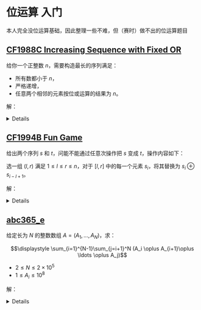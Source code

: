 # 位运算 入门

本人完全没位运算基础，因此整理一些不难，但（赛时）做不出的位运算题目

## [CF1988C Increasing Sequence with Fixed OR](https://codeforces.com/contest/1988/problem/C)

给你一个正整数 $n$，需要构造最长的序列满足：

- 所有数都小于 $n$，
- 严格递增，
- 任意两个相邻的元素按位或运算的结果为 $n$。

解：
<details>

从“严格递增，尽可能长”角度想，构造形式如下的序列可满足题意。

```
1 1 1 1 1 <- 还可以塞一个 n 进去

1 1 1 1 0
1 1 1 0 1
1 1 0 1 1 
1 0 1 1 1
0 1 1 1 1
```

先得到 $n$ 的二进制，对于每一位 $1$ 就可以推一个除了这一位是 $0$，其余都与 $n$ 相同的二进制数进入答案。

由于还可以塞一个 $n$，因此数量就是 `size + 1`。

需要特判 $n$ 只有一位是 $1$ 的情况，这种情况下只有 $n$ 本身满足要求。

核心代码：

```cpp
void solve() {
    ll n;
    cin >> n;

    vector<ll> p;
    for (int i = 0; i <= 60; i++) {
        if (n & (1LL << i))
            p.push_back(1LL << i);
    }
    if (p.size() == 1) {
        cout << 1 << '\n' << p[0] << endl;
        return;
    }

    cout << p.size() + 1 << "\n";
    for (int i = p.size() - 1; ~i; i--) {
        ll sum = 0;
        for (auto x : p) {
            if (x != p[i]) {
                sum += x;
            }
        }
        cout << sum << ' ';
    }
    cout << n << "\n";
}
```

</details>

## [CF1994B Fun Game](https://codeforces.com/contest/1994/problem/B)

给出两个序列 $s$ 和 $t$，问能不能通过任意次操作把 $s$ 变成 $t$，操作内容如下：

选一组 $(l, r)$ 满足 $1 \leq l \leq r \leq n$，对于 $[l, r]$ 中的每一个元素 $s_i$，将其替换为 $s_i \oplus s_{i - l + 1}$。

解：
<details>

$1\oplus 1 = 0$， $0\oplus 1 = 1$。

核心代码：
```cpp
void solve() {
    int n;
    cin >> n;
    string s, t;
    cin >> s >> t;
    for (int i = 0; i < s.size() && s[i] == '0'; i++) {
        if (t[i] != '0') {
            cout << "NO\n";
            return;
        }
    }
    cout << "YES\n";
}
```

</details>

## [abc365_e](https://atcoder.jp/contests/abc365/tasks/abc365_e)

给定长为 $N$ 的整数数组 $A=(A_1,\ldots,A_N)$，求：

$$\displaystyle \sum_{i=1}^{N-1}\sum_{j=i+1}^N (A_i \oplus A_{i+1}\oplus \ldots \oplus A_j)$$

-   $2 \leq N \leq 2 \times 10^5$
-   $1 \leq A_i \leq 10^8$

解：
<details>

以 $\text{pre}_i$ 表示 $i$ 的**异或前缀和**，那么有

$$A_l \oplus A_{l+1}\oplus \ldots \oplus A_r = \text{pre}_r \oplus \text{pre}_{l - 1}$$

则原式可化为

$$\displaystyle \begin{align*} \sum_{i=1}^{N-1}\sum_{j=i+1}^N (A_i \oplus A_{i+1}\oplus \ldots \oplus A_j) &= \sum_{i = 0}^{n - 2}\sum_{j = i + 2}^{n}(\text{pre}_i \oplus \text{pre}_j)\\ &= \sum_{0\leq i \leq n - 2 \atop i + 2 \leq j \leq n}(\text{pre}_i \oplus \text{pre}_j)\end{align*} $$

由于异或的特性，对于 $\text{pre}_i$ 中的每一个数位：

- 若为 $1$，则对答案的贡献为 $[i + 2, n]$ 中每个异或前缀和，在该数位上 $0$ 的个数。

- 若为 $0$，同理，为上述区间中 $1$ 的个数。

不妨再开一个数组 `s`，记录 `pre` 中每一数位的前缀和，易得答案，核心代码如下。

```cpp
ll res = 0;
for (int i = 0; i <= n - 2; i++) {
    for (int j = 0; j < 28; j++) {
        if (a[i] & (1 << j)) {
            // 统计 0 的个数：区间长度 - 1 的个数
            res += 1ll * (n - i - 1 - (s[n][j] - s[i + 1][j])) * (1 << j);
        } else {
            res += 1ll * (s[n][j] - s[i + 1][j]) * (1 << j);
        }
    }
}

cout << res << endl;
```

[完整代码](https://atcoder.jp/contests/abc365/submissions/56961585)

</details>